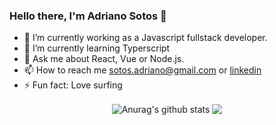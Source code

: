 ### Hello there, I'm Adriano Sotos 👋

- 🔭 I’m currently working as a Javascript fullstack developer.
- 🌱 I’m currently learning Typerscript
- 💬 Ask me about React, Vue or Node.js.
- 📫 How to reach me sotos.adriano@gmail.com or [linkedin](https://www.linkedin.com/in/adriano-sotos/)
- ⚡ Fun fact: Love surfing

<div align="center">

<img align="center" src="https://github-readme-stats.anuraghazra1.vercel.app/api?username=adrianosotos&show_icons=true&include_all_commits=true&theme=material-palenight&count_private=true" alt="Anurag's github stats" />
  
 <img align="center" src="https://github-readme-stats.anuraghazra1.vercel.app/api/top-langs/?username=adrianosotos&layout=compact&theme=material-palenight" />

</div>
